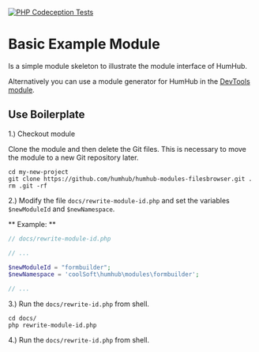 [![PHP Codeception Tests](https://github.com/humhub/humhub-modules-filesbrowser/actions/workflows/php-test.yml/badge.svg)](https://github.com/humhub/humhub-modules-filesbrowser/actions/workflows/php-test.yml)

# Basic Example Module

Is a simple module skeleton to illustrate the module interface of HumHub.

Alternatively you can use a module generator for HumHub in the [DevTools module](https://github.com/humhub-contrib/devtools).

## Use Boilerplate

1.) Checkout module

Clone the module and then delete the Git files. This is necessary to move the module to a new Git repository later.

``` 
cd my-new-project
git clone https://github.com/humhub/humhub-modules-filesbrowser.git .
rm .git -rf
```


2.) Modify the file `docs/rewrite-module-id.php` and set the variables `$newModuleId` and `$newNamespace`.

** Example: **

```php
// docs/rewrite-module-id.php

// ...

$newModuleId = "formbuilder";
$newNamespace = 'coolSoft\humhub\modules\formbuilder';

// ...
```

3.) Run the `docs/rewrite-id.php` from shell.

``` 
cd docs/
php rewrite-module-id.php
```

4.) Run the `docs/rewrite-id.php` from shell.
